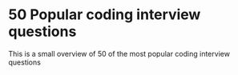 # 50 Popular coding interview questions

This is a small overview of 50 of the most popular coding interview questions
